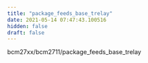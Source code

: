 ```yaml
---
title: "package_feeds_base_trelay"
date: 2021-05-14 07:47:43.100516
hidden: false
draft: false
---
```


bcm27xx/bcm2711/package_feeds_base_trelay


